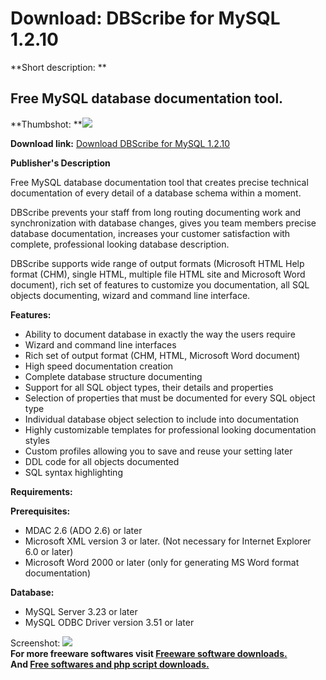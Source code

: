 # Download: DBScribe for MySQL 1.2.10

**Short description: **

## Free MySQL database documentation tool.

  
**Thumbshot: **![](http://www.freewarefiles.com/screenshot/nopic.gif)   
  
**Download link:** [Download DBScribe for MySQL 1.2.10](http://freesoftwares.boysofts.com/DBScribe-For-MySQL_program_35715.html)  
  

**Publisher's Description**  
  

Free MySQL database documentation tool that creates precise technical
documentation of every detail of a database schema within a moment.

DBScribe prevents your staff from long routing documenting work and
synchronization with database changes, gives you team members precise database
documentation, increases your customer satisfaction with complete,
professional looking database description.

DBScribe supports wide range of output formats (Microsoft HTML Help format
(CHM), single HTML, multiple file HTML site and Microsoft Word document), rich
set of features to customize you documentation, all SQL objects documenting,
wizard and command line interface.

**Features:**

  * Ability to document database in exactly the way the users require 
  * Wizard and command line interfaces 
  * Rich set of output format (CHM, HTML, Microsoft Word document) 
  * High speed documentation creation 
  * Complete database structure documenting 
  * Support for all SQL object types, their details and properties 
  * Selection of properties that must be documented for every SQL object type 
  * Individual database object selection to include into documentation 
  * Highly customizable templates for professional looking documentation styles 
  * Custom profiles allowing you to save and reuse your setting later 
  * DDL code for all objects documented 
  * SQL syntax highlighting 

**Requirements:**

**Prerequisites:**

  * MDAC 2.6 (ADO 2.6) or later 
  * Microsoft XML version 3 or later. (Not necessary for Internet Explorer 6.0 or later) 
  * Microsoft Word 2000 or later (only for generating MS Word format documentation) 

**Database:**

  * MySQL Server 3.23 or later 
  * MySQL ODBC Driver version 3.51 or later 

  
  
Screenshot: ![](http://www.freewarefiles.com/screenshot/nopic.gif)  
**For more freeware softwares visit [Freeware software downloads.](http://freesoftwares.boysofts.com/)**   
**And [Free softwares and php script downloads.](http://www.boysofts.com/)**

